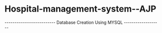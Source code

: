 # Hospital-management-system--AJP


-------------------------- Database Creation Using MYSQL -------------------


